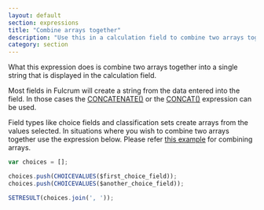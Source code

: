 ```yaml
---
layout: default
section: expressions
title: "Combine arrays together"
description: "Use this in a calculation field to combine two arrays together."
category: section
---
```


What this expression does is combine two arrays together into a single string that is displayed in the calculation field.

Most fields in Fulcrum will create a string from the data entered into the field. In those cases the [CONCATENATE()](http://developer.fulcrumapp.com/expressions/reference/concatenate/) or the [CONCAT()](http://developer.fulcrumapp.com/expressions/reference/concat/) expression can be used.

Field types like choice fields and classification sets create arrays from the values selected. In situations where you wish to combine two arrays together use the expression below. Please refer [this example](http://developer.fulcrumapp.com/expressions/examples/combine-arrays/) for combining arrays.

```js
var choices = [];

choices.push(CHOICEVALUES($first_choice_field));
choices.push(CHOICEVALUES($another_choice_field));

SETRESULT(choices.join(', '));
```
